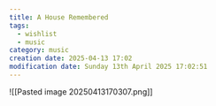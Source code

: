 ```yaml
---
title: A House Remembered
tags:
  - wishlist
  - music
category: music
creation date: 2025-04-13 17:02
modification date: Sunday 13th April 2025 17:02:51
---
```

![[Pasted image 20250413170307.png]]
